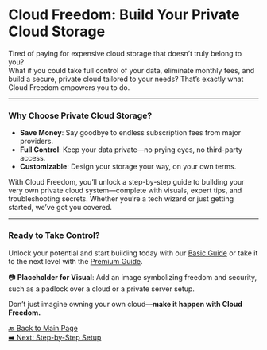 # Cloud Freedom: Build Your Private Cloud Storage

Tired of paying for expensive cloud storage that doesn’t truly belong to you?  
What if you could take full control of your data, eliminate monthly fees, and build a secure, private cloud tailored to your needs? That’s exactly what Cloud Freedom empowers you to do.

---

### Why Choose Private Cloud Storage?

- **Save Money**: Say goodbye to endless subscription fees from major providers.
- **Full Control**: Keep your data private—no prying eyes, no third-party access.
- **Customizable**: Design your storage your way, on your own terms.

With Cloud Freedom, you’ll unlock a step-by-step guide to building your very own private cloud system—complete with visuals, expert tips, and troubleshooting secrets. Whether you’re a tech wizard or just getting started, we’ve got you covered.

---

### Ready to Take Control?  
Unlock your potential and start building today with our [Basic Guide](#) or take it to the next level with the [Premium Guide](#).

📷 **Placeholder for Visual**: Add an image symbolizing freedom and security, such as a padlock over a cloud or a private server setup.

Don’t just imagine owning your own cloud—**make it happen with Cloud Freedom.**

[🔙 Back to Main Page](index.md#introduction)  
[➡️ Next: Step-by-Step Setup](setup.md)
